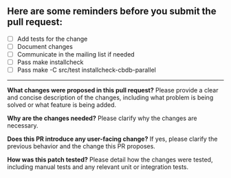 ## Here are some reminders before you submit the pull request:

- [ ] Add tests for the change
- [ ] Document changes
- [ ] Communicate in the mailing list if needed
- [ ] Pass make installcheck
- [ ] Pass make -C src/test installcheck-cbdb-parallel

---

**What changes were proposed in this pull request?**
Please provide a clear and concise description of the changes, including what problem is being solved or what feature is being added.

**Why are the changes needed?**
Please clarify why the changes are necessary.

**Does this PR introduce any user-facing change?**
If yes, please clarify the previous behavior and the change this PR proposes.

**How was this patch tested?**
Please detail how the changes were tested, including manual tests and any relevant unit or integration tests.
